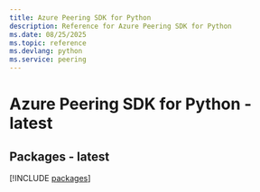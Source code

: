 ```yaml
---
title: Azure Peering SDK for Python
description: Reference for Azure Peering SDK for Python
ms.date: 08/25/2025
ms.topic: reference
ms.devlang: python
ms.service: peering
---
```

# Azure Peering SDK for Python - latest
## Packages - latest
[!INCLUDE [packages](peering-index.md)]